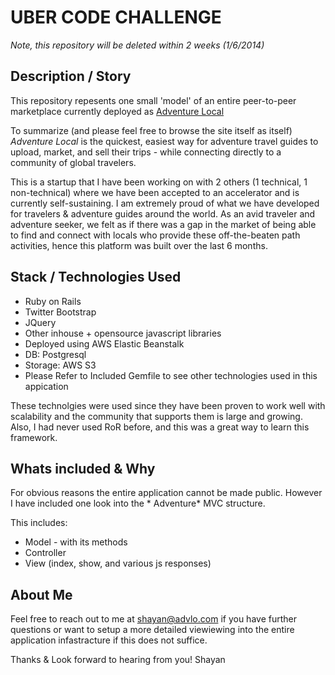 UBER CODE CHALLENGE
===================

*Note, this repository will be deleted within 2 weeks (1/6/2014)*

Description / Story
-------------------
This repository repesents one small 'model' of an entire peer-to-peer marketplace currently deployed as 
[Adventure Local](http://www.advlo.com "Adventure Local")

To summarize (and please feel free to browse the site itself as itself) <em> Adventure Local </em> is the quickest, easiest way for adventure travel guides to upload, market, and sell their trips - while connecting directly to a community of global travelers.

This is a startup that I have been working on with 2 others (1 technical, 1 non-technical) where we have been accepted to an accelerator and is currently self-sustaining. I am extremely proud of what we have developed for travelers & adventure guides around the world. As an avid traveler and adventure seeker, we felt as if there was a gap in the market of being able to find and connect with locals who provide these off-the-beaten path activities, hence this platform was built over the last 6 months.

Stack / Technologies Used
-------------------------
* Ruby on Rails
* Twitter Bootstrap
* JQuery
* Other inhouse + opensource javascript libraries
* Deployed using AWS Elastic Beanstalk
* DB: Postgresql
* Storage: AWS S3
* Please Refer to Included Gemfile to see other technologies used in this appication


These technolgies were used since they have been proven to work well with scalability and the community that supports them is large and growing. Also, I had never used RoR before, and this was a great way to learn this framework.

Whats included & Why
--------------------
For obvious reasons the entire application cannot be made public. However I have included one look into the * Adventure* MVC structure. 

This includes:
* Model - with its methods
* Controller
* View (index, show, and various js responses)

About Me
--------
Feel free to reach out to me at shayan@advlo.com if you have further questions or want to setup a more detailed viewiewing into the entire application infastracture if this does not suffice.

Thanks & Look forward to hearing from you!
Shayan


